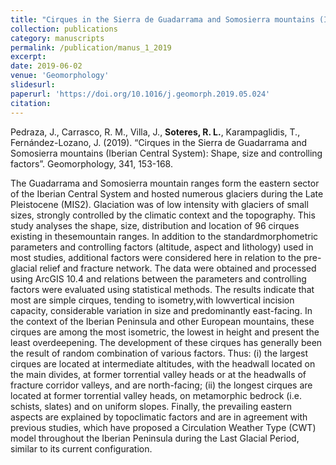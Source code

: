 ```yaml
---
title: "Cirques in the Sierra de Guadarrama and Somosierra mountains (Iberian Central System): Shape, size and controlling factors"
collection: publications
category: manuscripts
permalink: /publication/manus_1_2019
excerpt:
date: 2019-06-02
venue: 'Geomorphology'
slidesurl: 
paperurl: 'https://doi.org/10.1016/j.geomorph.2019.05.024'
citation: 
---
```


Pedraza, J., Carrasco, R. M., Villa, J., **Soteres, R. L.**, Karampaglidis, T., Fernández-Lozano, J. (2019). “Cirques in the Sierra de Guadarrama and Somosierra mountains (Iberian Central System): Shape, size and controlling factors”. Geomorphology, 341, 153-168. 

The Guadarrama and Somosierra mountain ranges form the eastern sector of the Iberian Central System and
hosted numerous glaciers during the Late Pleistocene (MIS2). Glaciation was of low intensity with glaciers of
small sizes, strongly controlled by the climatic context and the topography. This study analyses the shape, size,
distribution and location of 96 cirques existing in thesemountain ranges. In addition to the standardmorphometric
parameters and controlling factors (altitude, aspect and lithology) used in most studies, additional factors
were considered here in relation to the pre-glacial relief and fracture network. The data were obtained and processed
using ArcGIS 10.4 and relations between the parameters and controlling factors were evaluated using statistical
methods. The results indicate that most are simple cirques, tending to isometry,with lowvertical incision
capacity, considerable variation in size and predominantly east-facing. In the context of the Iberian Peninsula and
other European mountains, these cirques are among the most isometric, the lowest in height and present the
least overdeepening. The development of these cirques has generally been the result of random combination
of various factors. Thus: (i) the largest cirques are located at intermediate altitudes, with the headwall located
on the main divides, at former torrential valley heads or at the headwalls of fracture corridor valleys, and are
north-facing; (ii) the longest cirques are located at former torrential valley heads, on metamorphic bedrock
(i.e. schists, slates) and on uniform slopes. Finally, the prevailing eastern aspects are explained by topoclimatic
factors and are in agreement with previous studies, which have proposed a Circulation Weather Type (CWT)
model throughout the Iberian Peninsula during the Last Glacial Period, similar to its current configuration.
